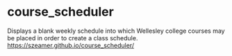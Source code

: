 # course_scheduler
Displays a blank weekly schedule into which Wellesley college courses may be placed in order to create a class schedule.
https://szeamer.github.io/course_scheduler/
